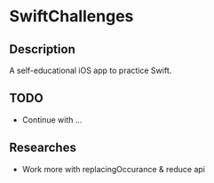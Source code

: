 # SwiftChallenges

## Description
A self-educational iOS app to practice Swift.

## TODO
- Continue with ...

## Researches
- Work more with replacingOccurance & reduce api


